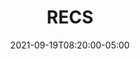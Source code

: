 ---
title: "RECS"
featured_image: ""
date: 2021-09-19T08:20:00-05:00
description: "Recommendations for people whom I worked with"
show_reading_time: true
toc: true
---